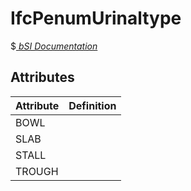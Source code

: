IfcPenumUrinaltype
==================
$[ _bSI
Documentation_](https://standards.buildingsmart.org/IFC/DEV/IFC4_2/FINAL/HTML/schema//pset/penum_urinaltype.htm)


Attributes
----------
| Attribute   | Definition   |
|-------------|--------------|
| BOWL        |              |
| SLAB        |              |
| STALL       |              |
| TROUGH      |              |
